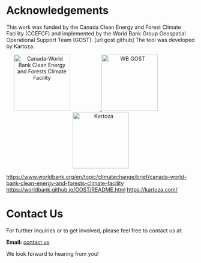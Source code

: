 # Acknowledgements
<p style="text-align: justify;">


This work was funded by the Canada Clean Energy and Forest Climate Facility (CCEFCF) and implemented by the World Bank Group Geospatial Operational Support Team (GOST). [url gost github]
The tool was developed by Kartoza.

<p align="center">
  <a href="https://www.worldbank.org/en/topic/climatechange/brief/canada-world-bank-clean-energy-and-forests-climate-facility">
    <img src="https://raw.githubusercontent.com/elbeejay/draft-docs/main/docs/images/new%20images/Canada-removebg-preview.png" alt="Canada-World Bank Clean Energy and Forests Climate Facility" width="150" style="margin-right: 80px;"/>
  </a>
  <a href="https://www.worldbank.org/en/topic/climatechange/brief/canada-world-bank-clean-energy-and-forests-climate-facility">
    <img src="https://raw.githubusercontent.com/elbeejay/draft-docs/main/docs/images/new%20images/wb-gost.png" alt="WB GOST" width="150" style="margin-right: 80px;"/>
  </a>
  <a href="https://www.worldbank.org/en/topic/climatechange/brief/canada-world-bank-clean-energy-and-forests-climate-facility">
    <img src="https://raw.githubusercontent.com/elbeejay/draft-docs/main/docs/images/new%20images/Kartoza-removebg-preview.png" alt="Kartoza" width="150"/>
  </a>
</p>







https://www.worldbank.org/en/topic/climatechange/brief/canada-world-bank-clean-energy-and-forests-climate-facility
https://worldbank.github.io/GOST/README.html
https://kartoza.com/
# Contact Us

For further inquiries or to get involved, please feel free to contact us at:

**Email:** [contact us](gost@worldbank.org)

We look forward to hearing from you!
</p>
